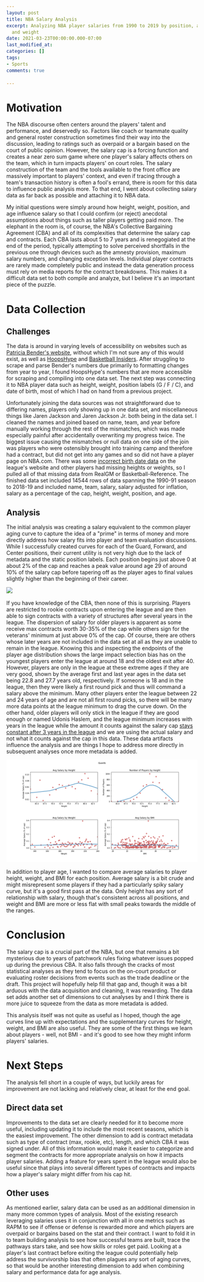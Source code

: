 ```yaml
---
layout: post
title: NBA Salary Analysis
excerpt: Analyzing NBA player salaries from 1990 to 2019 by position, age, height,
  and weight
date: 2021-03-23T00:00:00.000-07:00
last_modified_at: 
categories: []
tags:
- Sports
comments: true

---
```

# Motivation

The NBA discourse often centers around the players' talent and performance, and deservedly so. Factors like coach or teammate quality and general roster construction sometimes find their way into the discussion, leading to ratings such as overpaid or a bargain based on the court of public opinion. However, the salary cap is a forcing function and creates a near zero sum game where one player's salary affects others on the team, which in turn impacts players' on court roles. The salary construction of the team and the tools available to the front office are massively important to players' context, and even if tracing through a team's transaction history is often a fool's errand, there is room for this data to influence public analysis more. To that end, I went about collecting salary data as far back as possible and attaching it to NBA data.

My initial questions were simply around how height, weight, position, and age influence salary so that I could confirm (or reject) anecdotal assumptions about things such as taller players getting paid more. The elephant in the room is, of course, the NBA's Collective Bargaining Agreement (CBA) and all of its complexities that determine the salary cap and contracts. Each CBA lasts about 5 to 7 years and is renegogiated at the end of the period, typically attempting to solve perceived shortfalls in the previous one through devices such as the amnesty provision, maximum salary numbers, and changing exception levels. Individual player contracts are rarely made completely public and instead the data generation process must rely on media reports for the contract breakdowns. This makes it a difficult data set to both compile and analyze, but I believe it's an important piece of the puzzle.

# Data Collection

## Challenges

The data is around in varying levels of accessibility on websites such as [Patricia Bender's website](https://www.eskimo.com/\~pbender/), without which I'm not sure any of this would exist, as well as [HoopsHype](https://hoopshype.com/salaries/) and [Basketball Insiders](http://www.basketballinsiders.com/nba-salaries/). After struggling to scrape and parse Bender's numbers due primarily to formatting changes from year to year, I found HoopsHype's numbers that are more accessible for scraping and compiling into one data set. The next step was connecting it to NBA player data such as height, weight, position labels (G / F / C), and date of birth, most of which I had on hand from a previous project.

Unfortunately joining the data sources was not straightforward due to differing names, players only showing up in one data set, and miscellaneous things like Jaren Jackson and Jaren Jackson Jr. both being in the data set. I cleaned the names and joined based on name, team, and year before manually working through the rest of the mismatches, which was made especially painful after accidentally overwriting my progress twice. The biggest issue causing the mismatches or null data on one side of the join was players who were ostensibly brought into training camp and therefore had a contract, but did not get into any games and so did not have a player page on NBA.com. There was some [incorrect birth date data](https://twitter.com/wfordh/status/1353512538286157824) on the league's website and other players had missing heights or weights, so I pulled all of that missing data from RealGM or Basketball-Reference. The finished data set included 14544 rows of data spanning the 1990-91 season to 2018-19 and included name, team, salary, salary adjusted for inflation, salary as a percentage of the cap, height, weight, position, and age.

## Analysis

The initial analysis was creating a salary equivalent to the common player aging curve to capture the idea of a "prime" in terms of money and more directly address how salary fits into player and team evaluation discussions. While I successfully created curves for each of the Guard, Forward, and Center positions, their current utility is not very high due to the lack of metadata and the static position labels. Each position begins just above 0 at about 2% of the cap and reaches a peak value around age 29 of around 10% of the salary cap before tapering off as the player ages to final values slightly higher than the beginning of their career.

![](uploads/salary_age_curves.png)

If you have knowledge of the CBA, then none of this is surprising. Players are restricted to rookie contracts upon entering the league and are then able to sign contracts with a variety of structures after several years in the league. The dispersion of salary for older players is apparent as some receive max contracts worth 30-35% of the cap while others sign for the veterans' minimum at just above 0% of the cap. Of course, there are others whose later years are not included in the data set at all as they are unable to remain in the league. Knowing this and inspecting the endpoints of the player age distribution shows the large impact selection bias has on the youngest players enter the league at around 18 and the oldest exit after 40. However, players are only in the league at these extreme ages if they are very good, shown by the average first and last year ages in the data set being 22.8 and 27.7 years old, respectively. If someone is 18 and in the league, then they were likely a first round pick and thus will command a salary above the minimum. Many other players enter the league between 22 and 24 years of age and are not all first round picks, so there will be many more data points at the league minimum to drag the curve down. On the other hand, older players will only stick in the league if they are good enough or named Udonis Haslem, and the league minimum increases with years in the league while the amount it counts against the salary cap [stays constant after 3 years in the league](http://www.cbafaq.com/salarycap.htm#Q22) and we are using the actual salary and not what it counts against the cap in this data. These data artifacts influence the analysis and are things I hope to address more directly in subsequent analyses once more metadata is added.

![](assets/img/guards_avg_salary_graphs.png)

In addition to player age, I wanted to compare average salaries to player height, weight, and BMI for each position. Average salary is a bit crude and might misrepresent some players if they had a particularly spiky salary curve, but it's a good first pass at the data. Only height has any sort of relationship with salary, though that's consistent across all positions, and weight and BMI are more or less flat with small peaks towards the middle of the ranges.

# Conclusion

The salary cap is a crucial part of the NBA, but one that remains a bit mysterious due to years of patchwork rules fixing whatever issues popped up during the previous CBA. It also falls through the cracks of most statistical analyses as they tend to focus on the on-court product or evaluating roster decisions from events such as the trade deadline or the draft. This project will hopefully help fill that gap and, though it was a bit arduous with the data acquisition and cleaning, it was rewarding. The data set adds another set of dimensions to cut analyses by and I think there is more juice to squeeze from the data as more metadata is added.

This analysis itself was not quite as useful as I hoped, though the age curves line up with expectations and the supplementary curves for height, weight, and BMI are also useful. They are some of the first things we learn about players - well, not BMI - and it's good to see how they might inform players' salaries.

# Next Steps

The analysis fell short in a couple of ways, but luckily areas for improvement are not lacking and relatively clear, at least for the end goal.

## Direct data set

Improvements to the data set are clearly needed for it to become more useful, including updating it to include the most recent seasons, which is the easiest improvement. The other dimension to add is contract metadata such as type of contract (max, rookie, etc), length, and which CBA it was signed under. All of this information would make it easier to categorize and segment the contracts for more appropriate analysis on how it impacts player salaries. Adding a feature for years spent in the league would also be useful since that plays into several different types of contracts and impacts how a player's salary might differ from his cap hit.

## Other uses

As mentioned earlier, salary data can be used as an additional dimension in many more common types of analysis. Most of the existing research leveraging salaries uses it in conjunction with all in one metrics such as RAPM to see if offense or defense is rewarded more and which players are overpaid or bargains based on the stat and their contract. I want to fold it in to team building analysis to see how successful teams are built, trace the pathways stars take, and see how skills or roles get paid. Looking at a player's last contract before exiting the league could potentially help address the survivorship bias that often plagues any sort of aging curves, so that would be another interesting dimension to add when combining salary and performance data for age analysis.